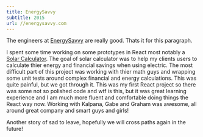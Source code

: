 ```yaml
---
title: EnergySavvy
subtitle: 2015
url: //energysavvy.com
---
```


The engineers at [EnergySavvy](//energysavvy.com) are really good. Thats it for this paragraph.

I spent some time working on some prototypes in React most notably a [Solar Calculator](http://energysavvy.s3-website-us-east-1.amazonaws.com/react-solar-calculator/dist/index.html). The goal of solar calculator was to help my clients users to calculate thier energy and financial savings when using electric. The most difficult part of this project was working with thier math guys and wrapping some unit tests around complex financial and energy calculations. This was quite painful, but we got through it. This was my first React project so there was some not so polished code and wtf is this, but it was great learning experience and I am much more fluent and comfortable doing things the React way now. Working with Kalpana, Gabe and Graham was awesome, all around great company and smart guys and girls!

Another story of sad to leave, hopefully we will cross paths again in the future!